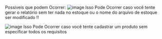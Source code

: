 Possiveis que podem Ocorrer:
![image](https://github.com/user-attachments/assets/eccefa66-c62c-4a45-99cb-295dcdb47c4f)
Isso Pode Ocorrer caso você tente gerar o relatório sem ter nada no estoque ou o nome do arquivo de estoque ser modificado !!

![image](https://github.com/user-attachments/assets/b2db7c0b-7f96-428c-b495-d468caa146ef)
Isso Pode Ocorrer caso você tente cadastrar um produto sem especificar todos os requisitos

